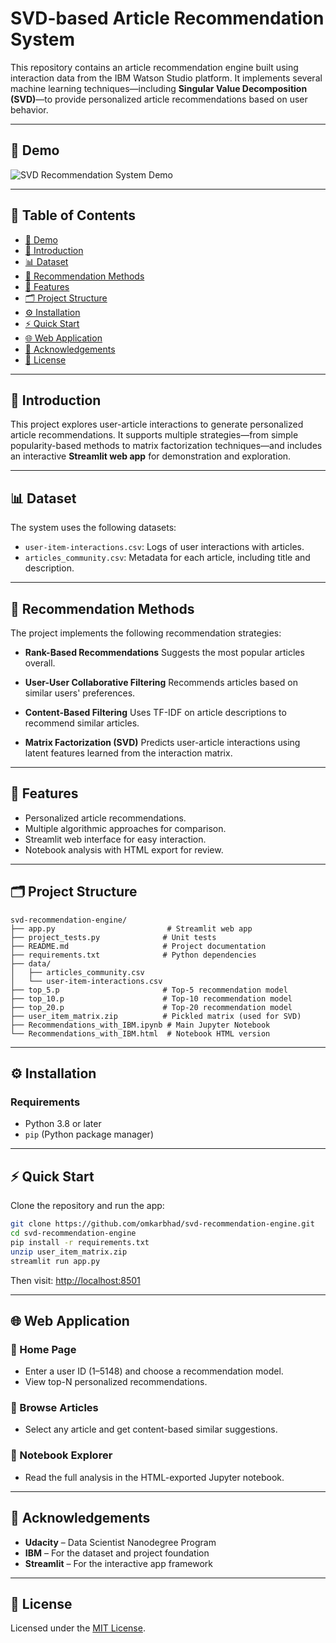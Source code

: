 # SVD-based Article Recommendation System

This repository contains an article recommendation engine built using interaction data from the IBM Watson Studio platform. It implements several machine learning techniques—including **Singular Value Decomposition (SVD)**—to provide personalized article recommendations based on user behavior.

---

## 🎥 Demo

![SVD Recommendation System Demo](demo_svd.gif)

---

## 📌 Table of Contents

- [🎥 Demo](#-demo)
- [🧩 Introduction](#-introduction)
- [📊 Dataset](#-dataset)
- [🎯 Recommendation Methods](#-recommendation-methods)
- [🚀 Features](#-features)
- [🗂️ Project Structure](#%EF%B8%8F-project-structure)
- [⚙️ Installation](#%EF%B8%8F-installation)
- [⚡ Quick Start](#-quick-start)
- [🌐 Web Application](#-web-application)
- [🙏 Acknowledgements](#-acknowledgements)
- [📄 License](#-license)

---

## 🧩 Introduction

This project explores user-article interactions to generate personalized article recommendations. It supports multiple strategies—from simple popularity-based methods to matrix factorization techniques—and includes an interactive **Streamlit web app** for demonstration and exploration.

---

## 📊 Dataset

The system uses the following datasets:

* `user-item-interactions.csv`: Logs of user interactions with articles.
* `articles_community.csv`: Metadata for each article, including title and description.

---

## 🎯 Recommendation Methods

The project implements the following recommendation strategies:

* **Rank-Based Recommendations**
  Suggests the most popular articles overall.

* **User-User Collaborative Filtering**
  Recommends articles based on similar users' preferences.

* **Content-Based Filtering**
  Uses TF-IDF on article descriptions to recommend similar articles.

* **Matrix Factorization (SVD)**
  Predicts user-article interactions using latent features learned from the interaction matrix.

---

## 🚀 Features

* Personalized article recommendations.
* Multiple algorithmic approaches for comparison.
* Streamlit web interface for easy interaction.
* Notebook analysis with HTML export for review.

---

## 🗂️ Project Structure

```
svd-recommendation-engine/
├── app.py                         # Streamlit web app
├── project_tests.py              # Unit tests
├── README.md                     # Project documentation
├── requirements.txt              # Python dependencies
├── data/
│   ├── articles_community.csv
│   └── user-item-interactions.csv
├── top_5.p                       # Top-5 recommendation model
├── top_10.p                      # Top-10 recommendation model
├── top_20.p                      # Top-20 recommendation model
├── user_item_matrix.zip          # Pickled matrix (used for SVD)
├── Recommendations_with_IBM.ipynb # Main Jupyter Notebook
└── Recommendations_with_IBM.html  # Notebook HTML version
```

---

## ⚙️ Installation

### Requirements

* Python 3.8 or later
* `pip` (Python package manager)

---

## ⚡ Quick Start

Clone the repository and run the app:

```bash
git clone https://github.com/omkarbhad/svd-recommendation-engine.git
cd svd-recommendation-engine
pip install -r requirements.txt
unzip user_item_matrix.zip
streamlit run app.py
```

Then visit: [http://localhost:8501](http://localhost:8501)

---

## 🌐 Web Application

### 🔹 Home Page

* Enter a user ID (1–5148) and choose a recommendation model.
* View top-N personalized recommendations.

### 🔹 Browse Articles

* Select any article and get content-based similar suggestions.

### 🔹 Notebook Explorer

* Read the full analysis in the HTML-exported Jupyter notebook.

---

## 🙏 Acknowledgements

* **Udacity** – Data Scientist Nanodegree Program
* **IBM** – For the dataset and project foundation
* **Streamlit** – For the interactive app framework

---

## 📄 License

Licensed under the [MIT License](LICENSE).
